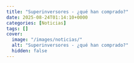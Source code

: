 ```yaml
---
title: "Superinversores - ¿qué han comprado?"
date: 2025-08-24T01:14:10+0000
categories: [Noticias]
tags: []
cover:
  image: "/images/noticias/"
  alt: "Superinversores - ¿qué han comprado?"
  hidden: false
---
```



